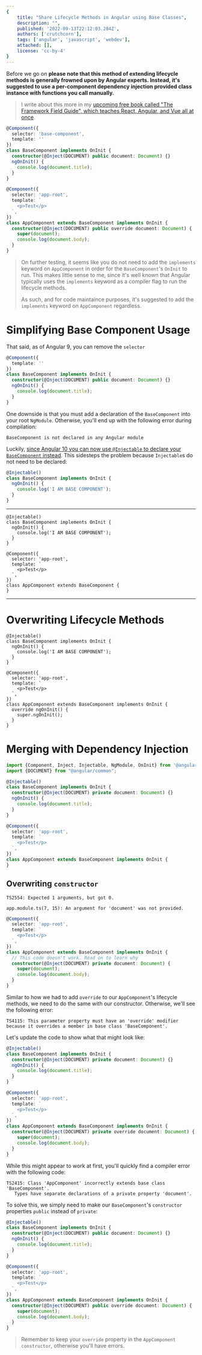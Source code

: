```yaml
---
{
    title: "Share Lifecycle Methods in Angular using Base Classes",
    description: "",
    published: '2022-09-13T22:12:03.284Z',
    authors: ['crutchcorn'],
    tags: ['angular', 'javascript', 'webdev'],
    attached: [],
    license: 'cc-by-4'
}
---
```




Before we go on **please note that this method of extending lifecycle methods is generally frowned upon by Angular experts. Instead, it's suggested to use a per-component dependency injection provided class instance with functions you call manually.**

> I write about this more in my [upcoming free book called "The Framework Field Guide", which teaches React, Angular, and Vue all at once](https://framework.guide).













```typescript
@Component({
  selector: 'base-component',
  template: ''
})
class BaseComponent implements OnInit {
  constructor(@Inject(DOCUMENT) public document: Document) {}
  ngOnInit() {
    console.log(document.title);
  }
}

@Component({
  selector: 'app-root',
  template: `
    <p>Test</p>
  `,
})
class AppComponent extends BaseComponent implements OnInit {
  constructor(@Inject(DOCUMENT) public override document: Document) {
    super(document);
    console.log(document.body);
  }
}
```



> On further testing, it seems like you do not need to add the `implements` keyword on `AppComponent` in order for the `BaseComponent`'s `OnInit` to run. This makes little sense to me, since it's well known that Angular typically uses the `implements` keyword as a compiler flag to run the lifecycle methods.
>
> As such, and for code maintaince purposes, it's suggested to add the `implements` keyword on `AppComponent` regardless.







# Simplifying Base Component Usage

That said, as of Angular 9, you can remove the `selector` 

```typescript
@Component({
  template: ''
})
class BaseComponent implements OnInit {
  constructor(@Inject(DOCUMENT) public document: Document) {}
  ngOnInit() {
    console.log(document.title);
  }
}
```





One downside is that you must add a declaration of the `BaseComponent` into your root `NgModule`. Otherwise, you'll end up with the following error during compilation:

```
BaseComponent is not declared in any Angular module 
```

Luckily, [since Angular 10 you can now use `@Injectable` to declare your `BaseComponent` instead](https://angular.io/guide/migration-injectable). This sidesteps the problem because `Injectable`s do not need to be declared:

```typescript
@Injectable()
class BaseComponent implements OnInit {
  ngOnInit() {
    console.log('I AM BASE COMPONENT');
  }
}
```







---



```
@Injectable()
class BaseComponent implements OnInit {
  ngOnInit() {
    console.log('I AM BASE COMPONENT');
  }
}

@Component({
  selector: 'app-root',
  template: `
    <p>Test</p>
  `,
})
class AppComponent extends BaseComponent {
}
```



----



# Overwriting Lifecycle Methods

```
@Injectable()
class BaseComponent implements OnInit {
  ngOnInit() {
    console.log('I AM BASE COMPONENT');
  }
}

@Component({
  selector: 'app-root',
  template: `
    <p>Test</p>
  `,
})
class AppComponent extends BaseComponent implements OnInit {
  override ngOnInit() {
    super.ngOnInit();
  }
}
```



# Merging with Dependency Injection



```typescript
import {Component, Inject, Injectable, NgModule, OnInit} from '@angular/core';
import {DOCUMENT} from "@angular/common";

@Injectable()
class BaseComponent implements OnInit {
  constructor(@Inject(DOCUMENT) private document: Document) {}
  ngOnInit() {
    console.log(document.title);
  }
}

@Component({
  selector: 'app-root',
  template: `
    <p>Test</p>
  `,
})
class AppComponent extends BaseComponent implements OnInit {
}
```





## Overwriting `constructor`



```
TS2554: Expected 1 arguments, but got 0.

app.module.ts(7, 15): An argument for 'document' was not provided.
```



```typescript
@Component({
  selector: 'app-root',
  template: `
    <p>Test</p>
  `,
})
class AppComponent extends BaseComponent implements OnInit {
  // This code doesn't work. Read on to learn why
  constructor(@Inject(DOCUMENT) private document: Document) {
    super(document);
    console.log(document.body);
  }
}
```

Similar to how we had to add `override` to our `AppComponent`'s lifecycle methods, we need to do the same with our constructor. Otherwise, we'll see the following error:

```
TS4115: This parameter property must have an 'override' modifier because it overrides a member in base class 'BaseComponent'.
```

Let's update the code to show what that might look like:

```typescript
@Injectable()
class BaseComponent implements OnInit {
  constructor(@Inject(DOCUMENT) private document: Document) {}
  ngOnInit() {
    console.log(document.title);
  }
}

@Component({
  selector: 'app-root',
  template: `
    <p>Test</p>
  `,
})
class AppComponent extends BaseComponent implements OnInit {
  constructor(@Inject(DOCUMENT) private override document: Document) {
    super(document);
    console.log(document.body);
  }
}
```

While this might appear to work at first, you'll quickly find a compiler error with the following code:

```
TS2415: Class 'AppComponent' incorrectly extends base class 'BaseComponent'.
   Types have separate declarations of a private property 'document'.
```

To solve this, we simply need to make our `BaseComponent`'s `constructor` properties `public` instead of `private`:

```typescript
@Injectable()
class BaseComponent implements OnInit {
  constructor(@Inject(DOCUMENT) public document: Document) {}
  ngOnInit() {
    console.log(document.title);
  }
}

@Component({
  selector: 'app-root',
  template: `
    <p>Test</p>
  `,
})
class AppComponent extends BaseComponent implements OnInit {
  constructor(@Inject(DOCUMENT) public override document: Document) {
    super(document);
    console.log(document.body);
  }
}
```

> Remember to keep your `override` property in the `AppComponent` `constructor`, otherwise you'll have errors.